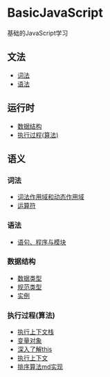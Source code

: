 # BasicJavaScript
基础的JavaScript学习

## 文法
  - [词法](#词法)
  - [语法](https://github.com/XiongJingzhi/BasicJavaScript/blob/master/src/syntax.md)

## 运行时
 - [数据结构](#数据结构)
 - [执行过程(算法)](#执行过程(算法))
  
## 语义


### 词法
  - [词法作用域和动态作用域](https://github.com/XiongJingzhi/BasicJavaScript/blob/master/src/lexical_scope_chain.md)
  - [运算符](https://github.com/XiongJingzhi/BasicJavaScript/blob/master/src/operator.md)

### 语法
  - [语句、程序与模块](https://github.com/XiongJingzhi/BasicJavaScript/blob/master/src/statement_program_module.md)

### 数据结构
  - [数据类型](https://github.com/XiongJingzhi/BasicJavaScript/blob/master/src/data_types.md)
  - [规范类型](https://github.com/XiongJingzhi/BasicJavaScript/blob/master/src/data_specification_types.md)
  - [实例](#实例)

### 执行过程(算法)
  - [执行上下文栈](https://github.com/XiongJingzhi/BasicJavaScript/blob/master/src/execution_context_stack.md)
  - [变量对象](https://github.com/XiongJingzhi/BasicJavaScript/blob/master/src/variable_object.md)
  - [深入了解this](https://github.com/XiongJingzhi/BasicJavaScript/blob/master/src/this.md)
  - [执行上下文](https://github.com/XiongJingzhi/BasicJavaScript/blob/master/src/execution_context.md)
  - [排序算法md实现](https://github.com/XiongJingzhi/BasicJavaScript/blob/master/src/sort.md)
